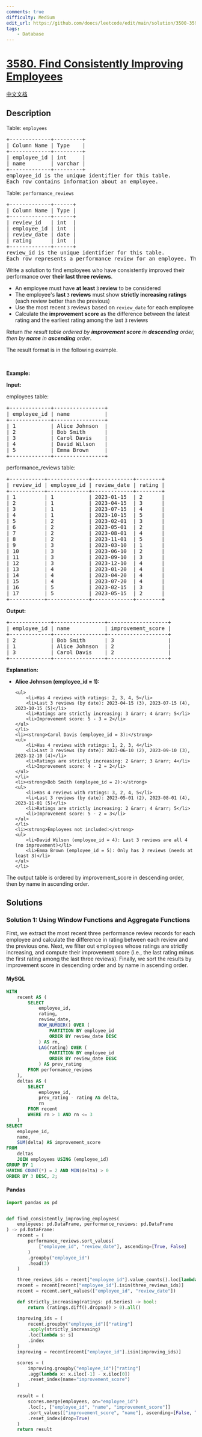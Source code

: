 ```yaml
---
comments: true
difficulty: Medium
edit_url: https://github.com/doocs/leetcode/edit/main/solution/3500-3599/3580.Find%20Consistently%20Improving%20Employees/README_EN.md
tags:
    - Database
---
```


<!-- problem:start -->

# [3580. Find Consistently Improving Employees](https://leetcode.com/problems/find-consistently-improving-employees)

[中文文档](/solution/3500-3599/3580.Find%20Consistently%20Improving%20Employees/README.md)

## Description

<!-- description:start -->

<p>Table: <code>employees</code></p>

<pre>
+-------------+---------+
| Column Name | Type    |
+-------------+---------+
| employee_id | int     |
| name        | varchar |
+-------------+---------+
employee_id is the unique identifier for this table.
Each row contains information about an employee.
</pre>

<p>Table: <code>performance_reviews</code></p>

<pre>
+-------------+------+
| Column Name | Type |
+-------------+------+
| review_id   | int  |
| employee_id | int  |
| review_date | date |
| rating      | int  |
+-------------+------+
review_id is the unique identifier for this table.
Each row represents a performance review for an employee. The rating is on a scale of 1-5 where 5 is excellent and 1 is poor.
</pre>

<p>Write a solution to find employees who have consistently improved their performance over <strong>their last three reviews</strong>.</p>

<ul>
	<li>An employee must have <strong>at least </strong><code>3</code><strong> review</strong> to be considered</li>
	<li>The employee&#39;s <strong>last </strong><code>3</code><strong> reviews</strong> must show <strong>strictly increasing ratings</strong> (each review better than the previous)</li>
	<li>Use the most recent <code>3</code> reviews based on <code>review_date</code> for each employee</li>
	<li>Calculate the <strong>improvement score</strong> as the difference between the latest rating and the earliest rating among the last <code>3</code> reviews</li>
</ul>

<p>Return <em>the result table ordered by <strong>improvement score</strong> in <strong>descending</strong> order, then by <strong>name</strong> in <strong>ascending</strong> order</em>.</p>

<p>The result format is in the following example.</p>

<p>&nbsp;</p>
<p><strong class="example">Example:</strong></p>

<div class="example-block">
<p><strong>Input:</strong></p>

<p>employees table:</p>

<pre class="example-io">
+-------------+----------------+
| employee_id | name           |
+-------------+----------------+
| 1           | Alice Johnson  |
| 2           | Bob Smith      |
| 3           | Carol Davis    |
| 4           | David Wilson   |
| 5           | Emma Brown     |
+-------------+----------------+
</pre>

<p>performance_reviews table:</p>

<pre class="example-io">
+-----------+-------------+-------------+--------+
| review_id | employee_id | review_date | rating |
+-----------+-------------+-------------+--------+
| 1         | 1           | 2023-01-15  | 2      |
| 2         | 1           | 2023-04-15  | 3      |
| 3         | 1           | 2023-07-15  | 4      |
| 4         | 1           | 2023-10-15  | 5      |
| 5         | 2           | 2023-02-01  | 3      |
| 6         | 2           | 2023-05-01  | 2      |
| 7         | 2           | 2023-08-01  | 4      |
| 8         | 2           | 2023-11-01  | 5      |
| 9         | 3           | 2023-03-10  | 1      |
| 10        | 3           | 2023-06-10  | 2      |
| 11        | 3           | 2023-09-10  | 3      |
| 12        | 3           | 2023-12-10  | 4      |
| 13        | 4           | 2023-01-20  | 4      |
| 14        | 4           | 2023-04-20  | 4      |
| 15        | 4           | 2023-07-20  | 4      |
| 16        | 5           | 2023-02-15  | 3      |
| 17        | 5           | 2023-05-15  | 2      |
+-----------+-------------+-------------+--------+
</pre>

<p><strong>Output:</strong></p>

<pre class="example-io">
+-------------+----------------+-------------------+
| employee_id | name           | improvement_score |
+-------------+----------------+-------------------+
| 2           | Bob Smith      | 3                 |
| 1           | Alice Johnson  | 2                 |
| 3           | Carol Davis    | 2                 |
+-------------+----------------+-------------------+
</pre>

<p><strong>Explanation:</strong></p>

<ul>
	<li><strong>Alice Johnson (employee_id = 1):</strong>

    <ul>
    	<li>Has 4 reviews with ratings: 2, 3, 4, 5</li>
    	<li>Last 3 reviews (by date): 2023-04-15 (3), 2023-07-15 (4), 2023-10-15 (5)</li>
    	<li>Ratings are strictly increasing: 3 &rarr; 4 &rarr; 5</li>
    	<li>Improvement score: 5 - 3 = 2</li>
    </ul>
    </li>
    <li><strong>Carol Davis (employee_id = 3):</strong>
    <ul>
    	<li>Has 4 reviews with ratings: 1, 2, 3, 4</li>
    	<li>Last 3 reviews (by date): 2023-06-10 (2), 2023-09-10 (3), 2023-12-10 (4)</li>
    	<li>Ratings are strictly increasing: 2 &rarr; 3 &rarr; 4</li>
    	<li>Improvement score: 4 - 2 = 2</li>
    </ul>
    </li>
    <li><strong>Bob Smith (employee_id = 2):</strong>
    <ul>
    	<li>Has 4 reviews with ratings: 3, 2, 4, 5</li>
    	<li>Last 3 reviews (by date): 2023-05-01 (2), 2023-08-01 (4), 2023-11-01 (5)</li>
    	<li>Ratings are strictly increasing: 2 &rarr; 4 &rarr; 5</li>
    	<li>Improvement score: 5 - 2 = 3</li>
    </ul>
    </li>
    <li><strong>Employees not included:</strong>
    <ul>
    	<li>David Wilson (employee_id = 4): Last 3 reviews are all 4 (no improvement)</li>
    	<li>Emma Brown (employee_id = 5): Only has 2 reviews (needs at least 3)</li>
    </ul>
    </li>

</ul>

<p>The output table is ordered by improvement_score in descending order, then by name in ascending order.</p>
</div>

<!-- description:end -->

## Solutions

<!-- solution:start -->

### Solution 1: Using Window Functions and Aggregate Functions

First, we extract the most recent three performance review records for each employee and calculate the difference in rating between each review and the previous one. Next, we filter out employees whose ratings are strictly increasing, and compute their improvement score (i.e., the last rating minus the first rating among the last three reviews). Finally, we sort the results by improvement score in descending order and by name in ascending order.

<!-- tabs:start -->

#### MySQL

```sql
WITH
    recent AS (
        SELECT
            employee_id,
            rating,
            review_date,
            ROW_NUMBER() OVER (
                PARTITION BY employee_id
                ORDER BY review_date DESC
            ) AS rn,
            LAG(rating) OVER (
                PARTITION BY employee_id
                ORDER BY review_date DESC
            ) AS prev_rating
        FROM performance_reviews
    ),
    deltas AS (
        SELECT
            employee_id,
            prev_rating - rating AS delta,
            rn
        FROM recent
        WHERE rn > 1 AND rn <= 3
    )
SELECT
    employee_id,
    name,
    SUM(delta) AS improvement_score
FROM
    deltas
    JOIN employees USING (employee_id)
GROUP BY 1
HAVING COUNT(*) = 2 AND MIN(delta) > 0
ORDER BY 3 DESC, 2;
```

#### Pandas

```python
import pandas as pd


def find_consistently_improving_employees(
    employees: pd.DataFrame, performance_reviews: pd.DataFrame
) -> pd.DataFrame:
    recent = (
        performance_reviews.sort_values(
            ["employee_id", "review_date"], ascending=[True, False]
        )
        .groupby("employee_id")
        .head(3)
    )

    three_reviews_ids = recent["employee_id"].value_counts().loc[lambda s: s == 3].index
    recent = recent[recent["employee_id"].isin(three_reviews_ids)]
    recent = recent.sort_values(["employee_id", "review_date"])

    def strictly_increasing(ratings: pd.Series) -> bool:
        return (ratings.diff().dropna() > 0).all()

    improving_ids = (
        recent.groupby("employee_id")["rating"]
        .apply(strictly_increasing)
        .loc[lambda s: s]
        .index
    )
    improving = recent[recent["employee_id"].isin(improving_ids)]

    scores = (
        improving.groupby("employee_id")["rating"]
        .agg(lambda x: x.iloc[-1] - x.iloc[0])
        .reset_index(name="improvement_score")
    )

    result = (
        scores.merge(employees, on="employee_id")
        .loc[:, ["employee_id", "name", "improvement_score"]]
        .sort_values(["improvement_score", "name"], ascending=[False, True])
        .reset_index(drop=True)
    )
    return result
```

<!-- tabs:end -->

<!-- solution:end -->

<!-- problem:end -->
